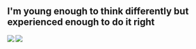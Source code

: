 ## I'm young enough to think differently but experienced enough to do it right

<a href="https://github.com/aapzu">
  <img align="left" src="https://github-readme-stats.vercel.app/api?username=aapzu&count_private=true&show_icons=true&hide=stars&bg_color=010A43&title_color=FF3F98&text_color=F3D3D3&icon_color=F3D3D3" />
</a>
<a href="https://github.com/aapzu">
  <img align="left" src="https://github-readme-stats.vercel.app/api/top-langs/?username=aapzu&layout=compact&bg_color=010A43&title_color=FF3F98&text_color=F3D3D3&icon_color=F3D3D3" />
</a>
